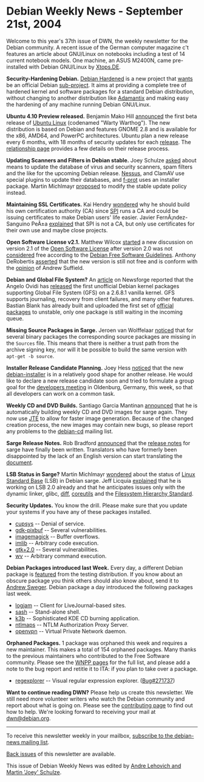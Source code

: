 
Debian Weekly News - September 21st, 2004
=========================================


Welcome to this year's 37th issue of DWN, the weekly newsletter for the
Debian community. A recent issue of the German computer magazine c't features
an article about GNU/Linux on notebooks including a test of 14 current
notebook models. One machine, an ASUS M2400N, came pre-installed with
Debian GNU/Linux by [Xtops.DE](http://www.xtops.de/).


**Security-Hardening Debian.** [Debian Hardened](http://sourceforge.net/projects/debianhardened) is a
new project that [wants](https://lists.debian.org/debian-legal/2004/09/msg00126.html) be
an official Debian [sub-project](https://www.debian.org/devel/). It aims at
providing a complete tree of hardened kernel and software packages for a
standard Debian distribution, without changing to another distribution like [Adamantix](http://www.adamantix.org/) and making easy the
hardening of any machine running Debian GNU/Linux.


**Ubuntu 4.10 Preview released.** Benjamin Mako Hill [announced](http://lwn.net/Articles/102248/) the first beta release of
[Ubuntu Linux](http://www.ubuntulinux.org/) (codenamed "Warty
Warthog"). The new distribution is based on Debian and features GNOME 2.8 and
is available for the x86, AMD64, and PowerPC architectures. Ubuntu plan a new
release every 6 months, with 18 months of security updates for each [release](http://www.netsplit.com/blog/work/canonical/ubuntu_and_debian.html).
The [relationship page](http://www.ubuntulinux.org/ubuntu/relationship/document_view) provides a few details on their release process.


**Updating Scanners and Filters in Debian stable.** Joey
Schulze [asked](https://lists.debian.org/debian-devel/2004/09/msg00795.html) about means to update the database of virus and security scanners,
spam filters and the like for the upcoming Debian release. [Nessus](https://lists.debian.org/debian-devel/2004/09/msg00788.html),
and ClamAV use special plugins to update their databases, and [f-prot](https://lists.debian.org/debian-devel/2004/09/msg00793.html)
uses an installer package. Martin Michlmayr [proposed](https://lists.debian.org/debian-devel/2004/09/msg00801.html)
to modify the stable update policy instead.


**Maintaining SSL Certificates.** Kai Hendry [wondered](https://lists.debian.org/debian-devel/2004/09/msg00955.html)
why he should build his own certification authority (CA) since [SPI](https://www.spi-inc.org/) runs a CA and could be issuing
certificates to make Debian users' life easier. Javier FernÃ¡ndez-Sanguino
PeÃ±a [explained](https://lists.debian.org/debian-devel/2004/09/msg00974.html) that SPI is not a CA, but only use certificates for their own
use and maybe close projects.


**Open Software License v2.1.** Matthew Wilcox [started](https://lists.debian.org/debian-legal/2004/09/msg00179.html)
a new discussion on version 2.1 of the [Open Software
License](http://opensource.org/licenses/osl-2.1.php) after version 2.0 was not [considered](https://lists.debian.org/debian-legal/2004/05/msg00118.html)
free according to the [Debian Free
Software Guidelines](https://www.debian.org/social_contract#guidelines). Anthony DeRobertis [asserted](https://lists.debian.org/debian-legal/2004/09/msg00220.html)
that the new version is still not free and is conform with the [opinion](https://lists.debian.org/debian-legal/2004/09/msg00182.html)
of Andrew Suffield.


**Debian and Global File System?** An [article](http://newsvac.newsforge.com/article.pl?sid=04/09/09/028214)
on Newsforge reported that the Angelo Ovidi has [released](http://xfdeb.sourceforge.net/) the first unofficial Debian
kernel packages supporting Global File System (GFS) on a 2.6.8.1 vanilla
kernel. GFS supports journaling, recovery from client failures, and many
other features. Bastian Blank has already built and uploaded the first set of
[official packages](http://lophos.multibuild.org/svn/cluster/)
to unstable, only one package is still waiting in the incoming
queue.


**Missing Source Packages in Sarge.** Jeroen van Wolffelaar [noticed](https://lists.debian.org/debian-release/2004/09/msg00210.html)
that for several binary packages the corresponding source packages are missing in the
`Sources` file. This means that there is neither a trust path from the
archive signing key, nor will it be possible to build the same version with
`apt-get -b source`.


**Installer Release Candidate Planning.** Joey Hess [noticed](https://lists.debian.org/debian-release/2004/09/msg00291.html)
that the new [debian-installer](https://www.debian.org/devel/debian-installer/) is
in a relatively good shape for another release. He would like to declare a
new release candidate soon and tried to formulate a group goal for the [developers meeting](http://meeting.ffis.de/Oldenburg2004/) in
Oldenburg, Germany, this week, so that all developers can work on a common
task.


**Weekly CD and DVD Builds.** Santiago Garcia Mantinan [announced](https://lists.debian.org/debian-cd/2004/09/msg00081.html)
that he is automatically building weekly CD and DVD images for sarge again.
They now use [JTE](http://www.einval.com/~steve/software/JTE/) to
allow for faster image generation. Because of the changed creation process,
the new images may contain new bugs, so please report any problems to the
[debian-cd](https://lists.debian.org/debian-cd/) mailing list.


**Sarge Release Notes.** Rob Bradford [announced](https://lists.debian.org/debian-doc/2004/09/msg00033.html)
that the [release notes](https://www.debian.org/releases/sarge/) for sarge have
finally been written. Translators who have formerly been disappointed by the
lack of an English version can start translating the [document](http://cvs.debian.org/ddp/manuals.sgml/release-notes/?cvsroot=debian-doc).


**LSB Status in Sarge?** Martin Michlmayr [wondered](https://lists.debian.org/debian-lsb/2004/08/msg00002.html)
about the status of [Linux Standard
Base](http://www.linuxbase.org/) (LSB) in Debian sarge. Jeff Licquia [explained](https://lists.debian.org/debian-lsb/2004/08/msg00004.html)
that he is working on LSB 2.0 already and that he anticipates issues only with
the dynamic linker, glibc, [diff](https://packages.debian.org/diff),
[coreutils](https://packages.debian.org/coreutils) and the [Filesystem Hierarchy Standard](http://www.pathname.com/fhs/).


**Security Updates.** You know the drill. Please make sure
that you update your systems if you have any of these packages installed.


* [cupsys](https://www.debian.org/security/2004/dsa-545) --
 Denial of service.
* [gdk-pixbuf](https://www.debian.org/security/2004/dsa-546) --
 Several vulnerabilities.
* [imagemagick](https://www.debian.org/security/2004/dsa-547) --
 Buffer overflows.
* [imlib](https://www.debian.org/security/2004/dsa-548) --
 Arbitrary code execution.
* [gtk+2.0](https://www.debian.org/security/2004/dsa-549) --
 Several vulnerabilities.
* [wv](https://www.debian.org/security/2004/dsa-550) --
 Arbitrary command execution.


**Debian Packages introduced last Week.** Every day, a
different Debian package is [featured](http://www.livejournal.com/users/debaday/) from the testing
distribution. If you know about an obscure package you think others should
also know about, send it to [Andrew Sweger](http://www.livejournal.com/userinfo.bml?user=debaday).
Debian package a day introduced the following packages last week.


* [logjam](http://www.livejournal.com/users/debaday/34629.html)
 -- Client for LiveJournal-based sites.
* [sash](http://www.livejournal.com/users/debaday/35014.html)
 -- Stand-alone shell.
* [k3b](http://www.livejournal.com/users/debaday/35264.html)
 -- Sophisticated KDE CD burning application.
* [ntlmaps](http://www.livejournal.com/users/debaday/35503.html)
 -- NTLM Authorization Proxy Server.
* [openvpn](http://www.livejournal.com/users/debaday/35599.html)
 -- Virtual Private Network daemon.


**Orphaned Packages.** 1 package was orphaned this week and
requires a new maintainer. This makes a total of 154 orphaned packages. Many
thanks to the previous maintainers who contributed to the Free Software
community. Please see the [WNPP pages](https://www.debian.org/devel/wnpp/) for
the full list, and please add a note to the bug report and retitle it to ITA:
if you plan to take over a package.


* [regexplorer](https://packages.debian.org/unstable/x11/regexplorer)
 -- Visual regular expression explorer.
 ([Bug#271737](https://bugs.debian.org/271737))


**Want to continue reading DWN?** Please help us create this
newsletter. We still need more volunteer writers who watch the Debian
community and report about what is going on. Please see the [contributing page](https://www.debian.org/News/weekly/contributing) to find out how
to help. We're looking forward to receiving your mail at [dwn@debian.org](mailto:dwn@debian.org).




---



 To receive this newsletter weekly in your mailbox, [subscribe to the debian-news mailing list](https://lists.debian.org/debian-news/).



[Back issues](https://www.debian.org/News/weekly/) of this newsletter are available.



This issue of Debian Weekly News was edited by [Andre Lehovich and Martin 'Joey' Schulze](mailto:dwn@debian.org).




